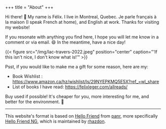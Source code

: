 +++
title = "About"
+++

Hi there! :wave: My name is Félix. I live in Montreal, Quebec. Je parle français à la maison (I speak French at home), and English at work.
Thanks for visiting my website!

If you resonate with anything you find here, I hope you will let me
know in a comment or via email. :smile: In the meantime, have a nice day!

{{< figure src="/img/lac-travers-2022.jpeg" position="center" caption="'If this isn't nice, I don't know what is!'" >}}

Psst, if you would like to make me a gift for some reason, here are my:
- Book Wishlist : https://www.amazon.ca/hz/wishlist/ls/29NYEPKMQ5E5X?ref_=wl_share
- List of books I have read: https://felixleger.com/allreads/

Buy used if possible! It's cheaper for you, more interesting for me, and better for the environment. 🙂

---

This website's format is based on [Hello
Friend](https://github.com/panr/hugo-theme-hello-friend) from
[panr](https://github.com/panr), more
specifically [Hello Friend
NG](https://github.com/rhazdon/hugo-theme-hello-friend-ng), which is
maintained by [rhazdon](https://github.com/rhazdon/).
